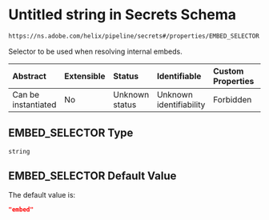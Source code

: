 # Untitled string in Secrets Schema

```txt
https://ns.adobe.com/helix/pipeline/secrets#/properties/EMBED_SELECTOR
```

Selector to be used when resolving internal embeds.

| Abstract            | Extensible | Status         | Identifiable            | Custom Properties | Additional Properties | Access Restrictions | Defined In                                                         |
| :------------------ | :--------- | :------------- | :---------------------- | :---------------- | :-------------------- | :------------------ | :----------------------------------------------------------------- |
| Can be instantiated | No         | Unknown status | Unknown identifiability | Forbidden         | Allowed               | none                | [secrets.schema.json*](secrets.schema.json "open original schema") |

## EMBED_SELECTOR Type

`string`

## EMBED_SELECTOR Default Value

The default value is:

```json
"embed"
```
